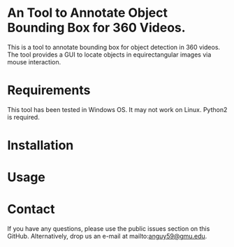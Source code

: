 # An Tool to Annotate Object Bounding Box for 360 Videos.

This is a tool to annotate bounding box for object detection in 360 videos. The tool provides a GUI to locate objects in equirectangular images via mouse interaction. 

# Requirements
This tool has been tested in Windows OS. It may not work on Linux. Python2 is required.

# Installation

# Usage

# Contact
If you have any questions, please use the public issues section on this GitHub. Alternatively, drop us an e-mail at mailto:anguy59@gmu.edu.
